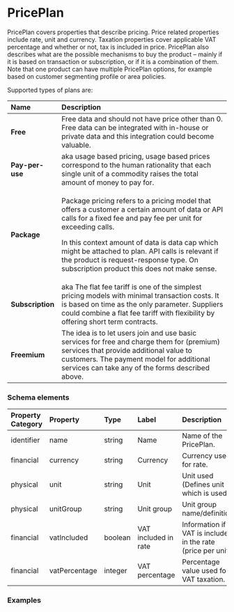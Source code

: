 # PricePlan

PricePlan covers properties that describe pricing. Price related properties include rate, unit and currency. Taxation properties cover applicable VAT percentage and whether or not, tax is included in price. PricePlan also describes what are the possible mechanisms to buy the product – mainly if it is based on transaction or subscription, or if it is a combination of them. Note that one product can have multiple PricePlan options, for example based on customer segmenting profile or area policies.

Supported types of plans are:

<table>
  <thead>
    <tr>
      <th style="text-align:left">Name</th>
      <th style="text-align:left">Description</th>
    </tr>
  </thead>
  <tbody>
    <tr>
      <td style="text-align:left"><b>Free</b>
      </td>
      <td style="text-align:left">Free data and should not have price other than 0. Free data can be integrated
        with in-house or private data and this integration could become valuable.</td>
    </tr>
    <tr>
      <td style="text-align:left"><b>Pay-per-use</b>
      </td>
      <td style="text-align:left">aka usage based pricing, usage based prices correspond to the human rationality
        that each single unit of a commodity raises the total amount of money to
        pay for.</td>
    </tr>
    <tr>
      <td style="text-align:left"><b>Package</b>
      </td>
      <td style="text-align:left">
        <p>Package pricing refers to a pricing model that offers a customer a certain
          amount of data or API calls for a fixed fee and pay fee per unit for exceeding
          calls.</p>
        <p></p>
        <p>In this context amount of data is data cap which might be attached to
          plan. API calls is relevant if the product is request-response type. On
          subscription product this does not make sense.</p>
      </td>
    </tr>
    <tr>
      <td style="text-align:left"><b>Subscription</b>
      </td>
      <td style="text-align:left">aka The flat fee tariff is one of the simplest pricing models with minimal
        transaction costs. It is based on time as the only parameter. Suppliers
        could combine a flat fee tariff with flexibility by offering short term
        contracts.</td>
    </tr>
    <tr>
      <td style="text-align:left"><b>Freemium</b>
      </td>
      <td style="text-align:left">The idea is to let users join and use basic services for free and charge
        them for (premium) services that provide additional value to customers.
        The payment model for additional services can take any of the forms described
        above.</td>
    </tr>
  </tbody>
</table>

### Schema elements

| Property Category | Property | Type | Label | Description |
| :--- | :--- | :--- | :--- | :--- |
| identifier | name | string | Name | Name of the PricePlan. |
| financial | currency | string | Currency | Currency used for rate. |
| physical | unit | string | Unit | Unit used \(Defines unit which is used\). |
| physical | unitGroup | string | Unit group | Unit group name/definition. |
| financial | vatIncluded | boolean | VAT included in rate | Information if VAT is included in the rate \(price per unit\). |
| financial | vatPercentage | integer | VAT percentage | Percentage value used for VAT taxation. |

### Examples



